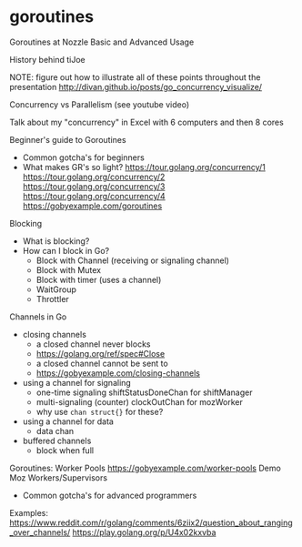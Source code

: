 # goroutines
Goroutines at Nozzle
Basic and Advanced Usage

History behind tiJoe

NOTE: figure out how to illustrate all of these points throughout the presentation
http://divan.github.io/posts/go_concurrency_visualize/

Concurrency vs Parallelism
(see youtube video)

Talk about my "concurrency" in Excel with 6 computers and then 8 cores

Beginner's guide to Goroutines
- Common gotcha's for beginners
- What makes GR's so light?
https://tour.golang.org/concurrency/1
https://tour.golang.org/concurrency/2
https://tour.golang.org/concurrency/3
https://tour.golang.org/concurrency/4
https://gobyexample.com/goroutines

Blocking
  - What is blocking?
  - How can I block in Go?
    - Block with Channel (receiving or signaling channel)
    - Block with Mutex
    - Block with timer (uses a channel)
    - WaitGroup
    - Throttler 

Channels in Go
  - closing channels
    - a closed channel never blocks
    - https://golang.org/ref/spec#Close
    - a closed channel cannot be sent to
    - https://gobyexample.com/closing-channels
  - using a channel for signaling
    - one-time signaling shiftStatusDoneChan for shiftManager
    - multi-signaling (counter) clockOutChan for mozWorker
    - why use `chan struct{}` for these?
  - using a channel for data
    - data chan 
  - buffered channels
    - block when full
    

Goroutines: Worker Pools
https://gobyexample.com/worker-pools
Demo Moz Workers/Supervisors
- Common gotcha's for advanced programmers

Examples:
https://www.reddit.com/r/golang/comments/6ziix2/question_about_ranging_over_channels/
https://play.golang.org/p/U4x02kxvba